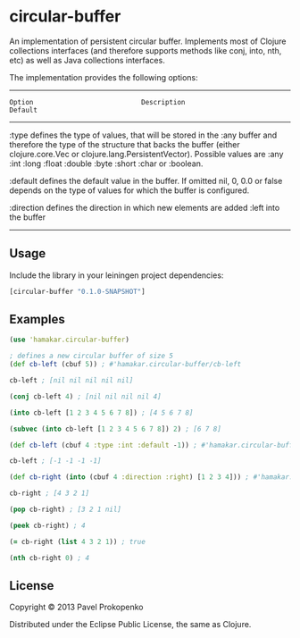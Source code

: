 # circular-buffer

An implementation of persistent circular buffer. Implements most of Clojure collections interfaces (and therefore supports
methods like conj, into, nth, etc) as well as Java collections interfaces.

The implementation provides the following options:

 ------------  ---------------------------------------------------------  ---------------------
    Option                           Description                                Default       
 ------------  ---------------------------------------------------------  ---------------------
  :type         defines the type of values, that will be stored in the     :any
                buffer and therefore the type of the structure that backs
                the buffer (either clojure.core.Vec or
                clojure.lang.PersistentVector).
                Possible values are :any :int :long :float :double :byte
                :short :char or :boolean.  

  :default      defines the default value in the buffer. If omitted         nil, 0, 0.0 or false
                depends on the type of values for which the buffer is
                configured. 

  :direction    defines the direction in which new elements are added      :left
                into the buffer                
 ------------  ---------------------------------------------------------  ---------------------


## Usage

Include the library in your leiningen project dependencies:

```clojure
[circular-buffer "0.1.0-SNAPSHOT"]
```

## Examples

```clojure
(use 'hamakar.circular-buffer)

; defines a new circular buffer of size 5
(def cb-left (cbuf 5)) ; #'hamakar.circular-buffer/cb-left

cb-left ; [nil nil nil nil nil]

(conj cb-left 4) ; [nil nil nil nil 4]

(into cb-left [1 2 3 4 5 6 7 8]) ; [4 5 6 7 8]

(subvec (into cb-left [1 2 3 4 5 6 7 8]) 2) ; [6 7 8]

(def cb-left (cbuf 4 :type :int :default -1)) ; #'hamakar.circular-buffer/cb-left

cb-left ; [-1 -1 -1 -1]

(def cb-right (into (cbuf 4 :direction :right) [1 2 3 4])) ; #'hamakar.circular-buffer/cb-right

cb-right ; [4 3 2 1]

(pop cb-right) ; [3 2 1 nil]

(peek cb-right) ; 4

(= cb-right (list 4 3 2 1)) ; true

(nth cb-right 0) ; 4
```

## License

Copyright © 2013 Pavel Prokopenko

Distributed under the Eclipse Public License, the same as Clojure.
